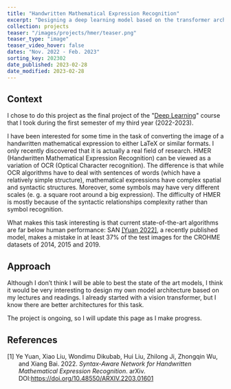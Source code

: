 ```yaml
---
title: "Handwritten Mathematical Expression Recognition"
excerpt: "Designing a deep learning model based on the transformer architecture to read the image of a mathematical expression and convert it to LateX."
collection: projects
teaser: "/images/projects/hmer/teaser.png"
teaser_type: "image"
teaser_video_hover: false
dates: "Nov. 2022 - Feb. 2023"
sorting_key: 202302
date_published: 2023-02-28
date_modified: 2023-02-28
---
```


## Context

I chose to do this project as the final project of the "[Deep Learning](https://www.master-mva.com/cours/cat-deep-learning/)" course that I took during the first semester of my third year (2022-2023).

I have been interested for some time in the task of converting the image of a handwritten mathematical expression to either LaTeX or similar formats. I only recently discovered that it is actually a real field of research. HMER (Handwritten Mathematical Expression Recognition) can be viewed as a variation of OCR (Optical Character recognition). The difference is that while OCR algorithms have to deal with sentences of words (which have a relatively simple structure), mathematical expressions have complex spatial and syntactic structures. Moreover, some symbols may have very different scales (e. g. a square root around a big expression). The difficulty of HMER is mostly because of the syntactic relationships complexity rather than symbol recognition.

What makes this task interesting is that current state-of-the-art algorithms are far below human performance: SAN <a href="#yuan22">[Yuan 2022]</a>, a recently published model, makes a mistake in at least 37% of the test images for the CROHME datasets of 2014, 2015 and 2019.

## Approach

Although I don’t think I will be able to best the state of the art models, I think it would be very interesting to design my own model architecture based on my lectures and readings. I already started with a vision transformer, but I know there are better architectures for this task.

The project is ongoing, so I will update this page as I make progress.

## References

<div style="text-indent: -3ch; margin-left: 3ch">
<p><a id="yuan22"></a>[1] Ye Yuan, Xiao Liu, Wondimu Dikubab, Hui Liu, Zhilong Ji, Zhongqin Wu, and Xiang Bai. 2022. <i>Syntax-Aware Network for Handwritten Mathematical Expression Recognition</i>. arXiv. DOI:<a href="https://doi.org/10.48550/ARXIV.2203.01601">https://doi.org/10.48550/ARXIV.2203.01601</a></p>
</div>
